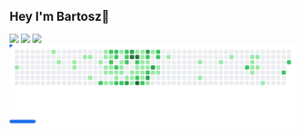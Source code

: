 ## Hey I'm Bartosz👋
![](http://github-profile-summary-cards.vercel.app/api/cards/profile-details?username=N3nT&theme=react)
![](http://github-profile-summary-cards.vercel.app/api/cards/repos-per-language?username=N3nT&theme=react)
![](http://github-profile-summary-cards.vercel.app/api/cards/most-commit-language?username=N3nT&theme=react)
<picture>
  <source
    media="(prefers-color-scheme: dark)"
    srcset="images/breakout-dark.svg"
  />
  <source
    media="(prefers-color-scheme: light)"
    srcset="images/breakout-light.svg"
  />
  <img alt="Breakout Game" src="images/breakout-light.svg" />
</picture>
<!--
**N3nT/N3nT** is a ✨ _special_ ✨ repository because its `README.md` (this file) appears on your GitHub profile.

Here are some ideas to get you started:

- 🔭 I’m currently working on ...
- 🌱 I’m currently learning ...
- 👯 I’m looking to collaborate on ...
- 🤔 I’m looking for help with ...
- 💬 Ask me about ...
- 📫 How to reach me: ...
- 😄 Pronouns: ...
- ⚡ Fun fact: ...
-->

